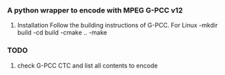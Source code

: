 ### A python wrapper to encode with MPEG G-PCC v12

1. Installation
Follow the building instructions of G-PCC. For Linux
-mkdir build
-cd build
-cmake ..
-make


### TODO
1. check G-PCC CTC and list all contents to encode
